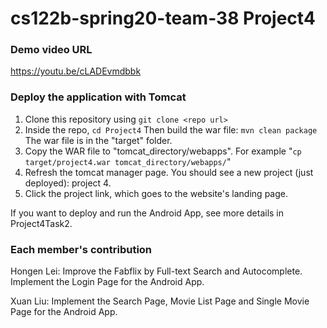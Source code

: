 # cs122b-spring20-team-38 Project4
  
### Demo video URL  
  
https://youtu.be/cLADEvmdbbk
  
### Deploy the application with Tomcat  
  
1. Clone this repository using  `git clone <repo url>`  
2. Inside the repo,  `cd Project4` Then build the war file:  `mvn clean package` The war file is in the "target" folder.  
3. Copy the WAR file to "tomcat_directory/webapps". For example "`cp target/project4.war tomcat_directory/webapps/`"  
4. Refresh the tomcat manager page. You should see a new project (just deployed): project 4.  
5. Click the project link, which goes to the website's landing page.  

If you want to deploy and run the Android App, see more details in Project4Task2.

### Each member's contribution  

Hongen Lei: Improve the Fabflix by Full-text Search and Autocomplete. Implement the Login Page for the Android App.

Xuan Liu: Implement the Search Page, Movie List Page and Single Movie Page for the Android App.